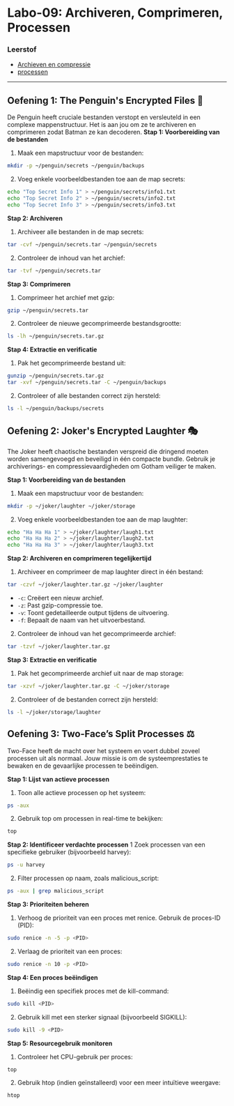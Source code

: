 # Labo-09: Archiveren, Comprimeren, Processen

### Leerstof
- [Archieven en compressie](/Linux/archieven-en-compressie.md)
- [processen](/Linux/processen.md)

--- 

## Oefening 1: The Penguin's Encrypted Files 🐧
De Penguin heeft cruciale bestanden verstopt en versleuteld in een complexe mappenstructuur. Het is aan jou om ze te archiveren en comprimeren zodat Batman ze kan decoderen.
**Stap 1: Voorbereiding van de bestanden**
1. Maak een mapstructuur voor de bestanden:
```bash
mkdir -p ~/penguin/secrets ~/penguin/backups
```

2. Voeg enkele voorbeeldbestanden toe aan de map secrets:
```bash
echo "Top Secret Info 1" > ~/penguin/secrets/info1.txt
echo "Top Secret Info 2" > ~/penguin/secrets/info2.txt
echo "Top Secret Info 3" > ~/penguin/secrets/info3.txt
```

**Stap 2: Archiveren**
1. Archiveer alle bestanden in de map secrets:
```bash
tar -cvf ~/penguin/secrets.tar ~/penguin/secrets
```

2. Controleer de inhoud van het archief:
```bash
tar -tvf ~/penguin/secrets.tar
```

**Stap 3: Comprimeren**
1. Comprimeer het archief met gzip:
```bash
gzip ~/penguin/secrets.tar
```

2. Controleer de nieuwe gecomprimeerde bestandsgrootte:
```bash
ls -lh ~/penguin/secrets.tar.gz
```

**Stap 4: Extractie en verificatie**
1. Pak het gecomprimeerde bestand uit:
```bash
gunzip ~/penguin/secrets.tar.gz
tar -xvf ~/penguin/secrets.tar -C ~/penguin/backups
```

2. Controleer of alle bestanden correct zijn hersteld:
```bash
ls -l ~/penguin/backups/secrets
```

## Oefening 2: Joker's Encrypted Laughter 🎭
The Joker heeft chaotische bestanden verspreid die dringend moeten worden samengevoegd en beveiligd in één compacte bundle. Gebruik je archiverings- en compressievaardigheden om Gotham veiliger te maken.

**Stap 1: Voorbereiding van de bestanden**
1. Maak een mapstructuur voor de bestanden:
```bash
mkdir -p ~/joker/laughter ~/joker/storage
```

2. Voeg enkele voorbeeldbestanden toe aan de map laughter:
```bash
echo "Ha Ha Ha 1" > ~/joker/laughter/laugh1.txt
echo "Ha Ha Ha 2" > ~/joker/laughter/laugh2.txt
echo "Ha Ha Ha 3" > ~/joker/laughter/laugh3.txt
```

**Stap 2: Archiveren en comprimeren tegelijkertijd**
1. Archiveer en comprimeer de map laughter direct in één bestand:
```bash
tar -czvf ~/joker/laughter.tar.gz ~/joker/laughter
```
- `-c`: Creëert een nieuw archief.
- `-z`: Past gzip-compressie toe.
- `-v`: Toont gedetailleerde output tijdens de uitvoering.
- `-f`: Bepaalt de naam van het uitvoerbestand.

2. Controleer de inhoud van het gecomprimeerde archief:
```bash
tar -tzvf ~/joker/laughter.tar.gz
```

**Stap 3: Extractie en verificatie**
1. Pak het gecomprimeerde archief uit naar de map storage:
```bash
tar -xzvf ~/joker/laughter.tar.gz -C ~/joker/storage
```

2. Controleer of de bestanden correct zijn hersteld:
```bash
ls -l ~/joker/storage/laughter
```

## Oefening 3: Two-Face’s Split Processes ⚖️
Two-Face heeft de macht over het systeem en voert dubbel zoveel processen uit als normaal. Jouw missie is om de systeemprestaties te bewaken en de gevaarlijke processen te beëindigen.

**Stap 1: Lijst van actieve processen**
1. Toon alle actieve processen op het systeem:
```bash
ps -aux
```

2. Gebruik top om processen in real-time te bekijken:
```bash
top
```

**Stap 2: Identificeer verdachte processen**
1 Zoek processen van een specifieke gebruiker (bijvoorbeeld harvey):
```bash
ps -u harvey
```

2. Filter processen op naam, zoals malicious_script:
```bash
ps -aux | grep malicious_script
```

**Stap 3: Prioriteiten beheren**
1. Verhoog de prioriteit van een proces met renice. Gebruik de proces-ID (PID):
```bash
sudo renice -n -5 -p <PID>
```

2. Verlaag de prioriteit van een proces:
```bash
sudo renice -n 10 -p <PID>
```

**Stap 4: Een proces beëindigen**
1. Beëindig een specifiek proces met de kill-command:
```bash
sudo kill <PID>
```

2. Gebruik kill met een sterker signaal (bijvoorbeeld SIGKILL):
```bash
sudo kill -9 <PID>
```

**Stap 5: Resourcegebruik monitoren**
1. Controleer het CPU-gebruik per proces:
```bash
top
```

2. Gebruik htop (indien geïnstalleerd) voor een meer intuïtieve weergave:
```bash
htop
```